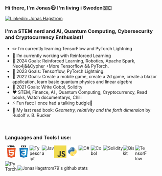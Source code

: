 
### Hi there, I'm Jonas😃 I'm living i Sweden🇸🇪


[![Linkedin: Jonas Hagström](https://img.shields.io/badge/-jonas-hagstr%C3%B6m-blue?style=flat-square&logo=Linkedin&logoColor=white&link=https://www.linkedin.com/in/jonas-hagstr%C3%B6m)](https://www.linkedin.com/in/jonas-hagstr%C3%B6m)


### I'm a STEM nerd and AI, Quantum Computing, Cybersecurity and Cryptocurrency Enthusiast!

- ✏️ I’m currently learning TensorFlow and PyTorch Lightning
- 🔭 I’m currently working with Reinforced Learning
- 🥅 2024 Goals: Reinforced Learning, Robotics, Apache Spark, Neo4j&&Cypher +More Tensorflow && PyTorch.
- 🥅 2023 Goals: Tensorflow, PyTorch Lightning.
- 🥅 2022 Goals: Create a mobile game, create a 2d game, create a blazor application, learn basic quantum physics and linear algebra
- 🥅 2021 Goals: Write Cobol, Solidity
- ❤️ STEM, Finance, AI , Quantum Computing, Cryptocurrency, Read books, Watch documentarys, Chili
- ⚡ Fun fact: I once had a talking budgie🦜
- :blue_book: My last read book: *Geometry, relativity and the forth dimension* by Rudolf v. B. Rucker

<br />
<!---
[![Top Langs](https://github-readme-stats.vercel.app/api/top-langs/?username=JonasHagstrom79&langs_count=10)](https://github.com/JonasHagstrom79/github-readme-stats) --->
<!---
![image](https://github-readme-stats.vercel.app/api/top-langs/?username=JonasHagstrom79&layout=compact&langs_count=10&hide_border=true&title_color=000000&icon_color=000000&text_color=000000&bg_color=ffffff) --->

### Languages and Tools I use:
<!---
<img align="left" alt="Visual Studio" width="40px" src="https://visualstudio.microsoft.com/wp-content/uploads/2019/06/BrandVisualStudioWin2019-3.svg" />
<img align="left" alt="Pycharm" width="40px" src="https://resources.jetbrains.com/storage/products/company/brand/logos/PyCharm_icon.png" />
<img align="left" alt="Anaconda Navigator" width="40px" src="https://www.clipartmax.com/png/full/349-3490136_anaconda-icon-anaconda-python-icon.png" />
<img align="left" alt="Jupyter Notebook" width="40px" src="https://upload.wikimedia.org/wikipedia/commons/thumb/3/38/Jupyter_logo.svg/120px-Jupyter_logo.svg.png" />
<img align="left" alt="Visual Studio Code" width="40px" src="https://raw.githubusercontent.com/github/explore/80688e429a7d4ef2fca1e82350fe8e3517d3494d/topics/visual-studio-code/visual-studio-code.png" />
--->
<img align="left" alt="HTML5" width="40px" src="https://raw.githubusercontent.com/github/explore/80688e429a7d4ef2fca1e82350fe8e3517d3494d/topics/html/html.png" />
<img align="left" alt="CSS3" width="40px" src="https://raw.githubusercontent.com/github/explore/80688e429a7d4ef2fca1e82350fe8e3517d3494d/topics/css/css.png" />
<img align="left" alt="Typescript" width="40px" src="https://upload.wikimedia.org/wikipedia/commons/thumb/4/4c/Typescript_logo_2020.svg/512px-Typescript_logo_2020.svg.png?20221110153201" />
<img align="left" alt="Java" width="40px" src="https://upload.wikimedia.org/wikipedia/en/thumb/3/30/Java_programming_language_logo.svg/121px-Java_programming_language_logo.svg.png" />
<img align="left" alt="JavaScript" width="40px" src="https://raw.githubusercontent.com/github/explore/80688e429a7d4ef2fca1e82350fe8e3517d3494d/topics/javascript/javascript.png" />
<img align="left" alt="Python" width="40px" src="https://raw.githubusercontent.com/github/explore/80688e429a7d4ef2fca1e82350fe8e3517d3494d/topics/python/python.png" />
<img align="left" alt="C#" width="40px" src="https://seeklogo.com/images/C/c-sharp-c-logo-02F17714BA-seeklogo.com.png" />
<img align="left" alt="Cobol" width="40px" src="https://logodix.com/logo/2100260.png" />
<img align="left" alt="Solidity" height="40px" src="https://upload.wikimedia.org/wikipedia/commons/thumb/9/98/Solidity_logo.svg/386px-Solidity_logo.svg.png" />
<img align="left" alt="Qiskit" width="40px" src="https://upload.wikimedia.org/wikipedia/commons/thumb/5/51/Qiskit-Logo.svg/393px-Qiskit-Logo.svg.png" />
<img align="left" alt="TensorFlow" width="40px" src="https://upload.wikimedia.org/wikipedia/commons/thumb/2/2d/Tensorflow_logo.svg/115px-Tensorflow_logo.svg.png" />
<img align="left" alt="PyTorch" width="40px" src="https://pytorch.org/assets/images/pytorch-logo.png" />
<!--- <img align="left" alt="Scikit-learn" height="40px" src="https://scikit-learn.org/stable/_static/scikit-learn-logo-small.png" /> --->





<br />
<br />
<br />

![JonasHagstrom79's github stats](https://github-readme-stats.vercel.app/api?username=JonasHagstrom79&theme=vue&show_icons=true&count_private=true&hide_border=true)

<!---
![Jonas GitHub stats](https://github-readme-stats.vercel.app/api?username=JonasHagstrom79)](https://github.com/JonasHagstrom79/github-readme-stats) --->





<!---
JonasHagstrom79/JonasHagstrom79 is a ✨ special ✨ repository because its `README.md` (this file) appears on your GitHub profile.
You can click the Preview link to take a look at your changes.
--->
